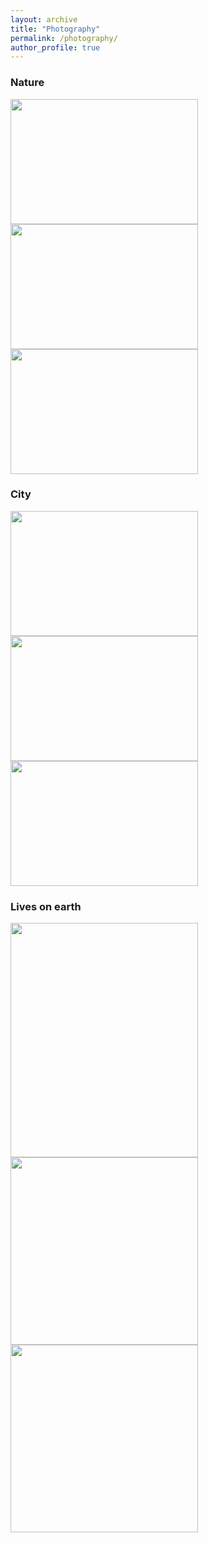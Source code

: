 ```yaml
---
layout: archive
title: "Photography"
permalink: /photography/
author_profile: true
---
```


### Nature
<img style="width:300px; height:200px" src="/images/DSC07702.jpg"> <img style="width:300px; height:200px" src="/images/DSC07760.jpg"> <img style="width:300px; height:200px" src="/images/DSC07792.jpg">

### City
<img style="width:300px; height:200px" src="/images/DSC08530.jpg"> <img style="width:300px; height:200px" src="/images/DSC08081-2.jpg"> <img style="width:300px; height:200px" src="/images/DSC08435.jpg">

### Lives on earth
<img style="width:300px; height:375px" src="/images/DSC07869.jpg"> <img style="width:300px; height:auto" src="/images/DSC08588.jpg"> <img style="width:300px; height:auto" src="/images/DSC08594.jpg">
